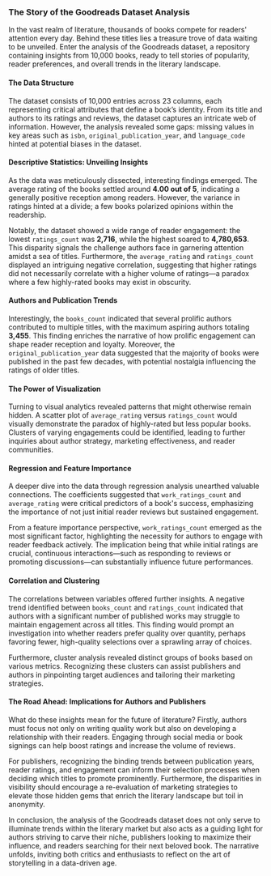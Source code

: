 ### The Story of the Goodreads Dataset Analysis

In the vast realm of literature, thousands of books compete for readers' attention every day. Behind these titles lies a treasure trove of data waiting to be unveiled. Enter the analysis of the Goodreads dataset, a repository containing insights from 10,000 books, ready to tell stories of popularity, reader preferences, and overall trends in the literary landscape.

#### The Data Structure

The dataset consists of 10,000 entries across 23 columns, each representing critical attributes that define a book’s identity. From its title and authors to its ratings and reviews, the dataset captures an intricate web of information. However, the analysis revealed some gaps: missing values in key areas such as `isbn`, `original_publication_year`, and `language_code` hinted at potential biases in the dataset.

#### Descriptive Statistics: Unveiling Insights

As the data was meticulously dissected, interesting findings emerged. The average rating of the books settled around **4.00 out of 5**, indicating a generally positive reception among readers. However, the variance in ratings hinted at a divide; a few books polarized opinions within the readership.

Notably, the dataset showed a wide range of reader engagement: the lowest `ratings_count` was **2,716**, while the highest soared to **4,780,653**. This disparity signals the challenge authors face in garnering attention amidst a sea of titles. Furthermore, the `average_rating` and `ratings_count` displayed an intriguing negative correlation, suggesting that higher ratings did not necessarily correlate with a higher volume of ratings—a paradox where a few highly-rated books may exist in obscurity.

#### Authors and Publication Trends

Interestingly, the `books_count` indicated that several prolific authors contributed to multiple titles, with the maximum aspiring authors totaling **3,455**. This finding enriches the narrative of how prolific engagement can shape reader reception and loyalty. Moreover, the `original_publication_year` data suggested that the majority of books were published in the past few decades, with potential nostalgia influencing the ratings of older titles.

#### The Power of Visualization

Turning to visual analytics revealed patterns that might otherwise remain hidden. A scatter plot of `average_rating` versus `ratings_count` would visually demonstrate the paradox of highly-rated but less popular books. Clusters of varying engagements could be identified, leading to further inquiries about author strategy, marketing effectiveness, and reader communities.

#### Regression and Feature Importance

A deeper dive into the data through regression analysis unearthed valuable connections. The coefficients suggested that `work_ratings_count` and `average_rating` were critical predictors of a book's success, emphasizing the importance of not just initial reader reviews but sustained engagement.

From a feature importance perspective, `work_ratings_count` emerged as the most significant factor, highlighting the necessity for authors to engage with reader feedback actively. The implication being that while initial ratings are crucial, continuous interactions—such as responding to reviews or promoting discussions—can substantially influence future performances.

#### Correlation and Clustering

The correlations between variables offered further insights. A negative trend identified between `books_count` and `ratings_count` indicated that authors with a significant number of published works may struggle to maintain engagement across all titles. This finding would prompt an investigation into whether readers prefer quality over quantity, perhaps favoring fewer, high-quality selections over a sprawling array of choices.

Furthermore, cluster analysis revealed distinct groups of books based on various metrics. Recognizing these clusters can assist publishers and authors in pinpointing target audiences and tailoring their marketing strategies.

#### The Road Ahead: Implications for Authors and Publishers

What do these insights mean for the future of literature? Firstly, authors must focus not only on writing quality work but also on developing a relationship with their readers. Engaging through social media or book signings can help boost ratings and increase the volume of reviews. 

For publishers, recognizing the binding trends between publication years, reader ratings, and engagement can inform their selection processes when deciding which titles to promote prominently. Furthermore, the disparities in visibility should encourage a re-evaluation of marketing strategies to elevate those hidden gems that enrich the literary landscape but toil in anonymity.

In conclusion, the analysis of the Goodreads dataset does not only serve to illuminate trends within the literary market but also acts as a guiding light for authors striving to carve their niche, publishers looking to maximize their influence, and readers searching for their next beloved book. The narrative unfolds, inviting both critics and enthusiasts to reflect on the art of storytelling in a data-driven age.
